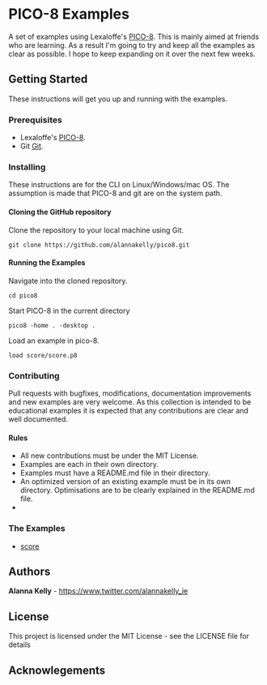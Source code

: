 # PICO-8 Examples

A set of examples using Lexaloffe's [PICO-8](https://www.lexaloffle.com/pico-8.php). This is mainly aimed at friends who are learning. As a result I'm going to try and keep all the examples as clear as possible. I hope to keep expanding on it over the next few weeks.

## Getting Started

These instructions will get you up and running with the examples.

### Prerequisites

* Lexaloffe's [PICO-8](https://www.lexaloffe.com/pico-8.php).
* Git [Git](https://git-scm.com/).

### Installing

These instructions are for the CLI on Linux/Windows/mac OS. The assumption is made that PICO-8 and git are on the system path.


#### Cloning the GitHub repository
Clone the repository to your local machine using Git.

```
git clone https://github.com/alannakelly/pico8.git
```

#### Running the Examples

Navigate into the cloned repository.
```
cd pico8
```

Start PICO-8 in the current directory
```
pico8 -home . -desktop .
```

Load an example in pico-8.
```
load score/score.p8
```

### Contributing

Pull requests with bugfixes, modifications, documentation improvements and new examples are very welcome. As this collection is intended to be educational examples it is expected that any contributions are clear and well documented.

#### Rules
* All new contributions must be under the MIT License.
* Examples are each in their own directory.
* Examples must have a README.md file in their directory.
* An optimized version of an existing example must be in its own directory. Optimisations are to be clearly explained in the README.md file.
* 

### The Examples

* [score](score/README.md)
## Authors

**Alanna Kelly** - https://www.twitter.com/alannakelly_ie

## License

This project is licensed under the MIT License - see the LICENSE file for details

## Acknowlegements
